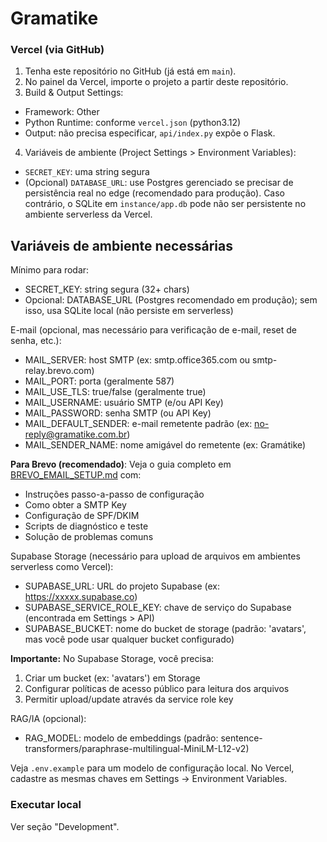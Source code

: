 # Gramatike

### Vercel (via GitHub)
1. Tenha este repositório no GitHub (já está em `main`).
2. No painel da Vercel, importe o projeto a partir deste repositório.
3. Build & Output Settings:
- Framework: Other
- Python Runtime: conforme `vercel.json` (python3.12)
- Output: não precisa especificar, `api/index.py` expõe o Flask.
4. Variáveis de ambiente (Project Settings > Environment Variables):
- `SECRET_KEY`: uma string segura
- (Opcional) `DATABASE_URL`: use Postgres gerenciado se precisar de persistência real no edge (recomendado para produção). Caso contrário, o SQLite em `instance/app.db` pode não ser persistente no ambiente serverless da Vercel.

## Variáveis de ambiente necessárias

Mínimo para rodar:

- SECRET_KEY: string segura (32+ chars)
- Opcional: DATABASE_URL (Postgres recomendado em produção); sem isso, usa SQLite local (não persiste em serverless)

E-mail (opcional, mas necessário para verificação de e-mail, reset de senha, etc.):

- MAIL_SERVER: host SMTP (ex: smtp.office365.com ou smtp-relay.brevo.com)
- MAIL_PORT: porta (geralmente 587)
- MAIL_USE_TLS: true/false (geralmente true)
- MAIL_USERNAME: usuário SMTP (e/ou API Key)
- MAIL_PASSWORD: senha SMTP (ou API Key)
- MAIL_DEFAULT_SENDER: e-mail remetente padrão (ex: no-reply@gramatike.com.br)
- MAIL_SENDER_NAME: nome amigável do remetente (ex: Gramátike)

**Para Brevo (recomendado)**: Veja o guia completo em [BREVO_EMAIL_SETUP.md](BREVO_EMAIL_SETUP.md) com:
- Instruções passo-a-passo de configuração
- Como obter a SMTP Key
- Configuração de SPF/DKIM
- Scripts de diagnóstico e teste
- Solução de problemas comuns

Supabase Storage (necessário para upload de arquivos em ambientes serverless como Vercel):

- SUPABASE_URL: URL do projeto Supabase (ex: https://xxxxx.supabase.co)
- SUPABASE_SERVICE_ROLE_KEY: chave de serviço do Supabase (encontrada em Settings > API)
- SUPABASE_BUCKET: nome do bucket de storage (padrão: 'avatars', mas você pode usar qualquer bucket configurado)

**Importante:** No Supabase Storage, você precisa:
1. Criar um bucket (ex: 'avatars') em Storage
2. Configurar políticas de acesso público para leitura dos arquivos
3. Permitir upload/update através da service role key

RAG/IA (opcional):

- RAG_MODEL: modelo de embeddings (padrão: sentence-transformers/paraphrase-multilingual-MiniLM-L12-v2)

Veja `.env.example` para um modelo de configuração local. No Vercel, cadastre as mesmas chaves em Settings → Environment Variables.

### Executar local
Ver seção "Development".
